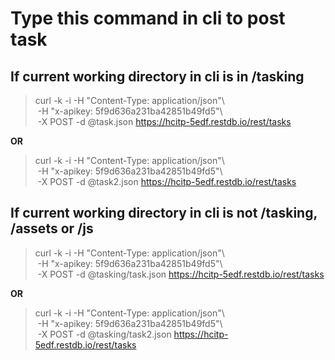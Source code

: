 # Type this command in cli to post task

## If current working directory in cli is in /tasking

> curl -k -i -H "Content-Type: application/json"\\<br>
> &nbsp;-H "x-apikey: 5f9d636a231ba42851b49fd5"\\<br>
> &nbsp;-X POST -d @task.json https://hcitp-5edf.restdb.io/rest/tasks

**OR**

> curl -k -i -H "Content-Type: application/json"\\<br>
> &nbsp;-H "x-apikey: 5f9d636a231ba42851b49fd5"\\<br>
> &nbsp;-X POST -d @task2.json https://hcitp-5edf.restdb.io/rest/tasks

## If current working directory in cli is not /tasking, /assets or /js

> curl -k -i -H "Content-Type: application/json"\\<br>
> &nbsp;-H "x-apikey: 5f9d636a231ba42851b49fd5"\\<br>
> &nbsp;-X POST -d @tasking/task.json https://hcitp-5edf.restdb.io/rest/tasks

**OR**

> curl -k -i -H "Content-Type: application/json"\\<br>
> &nbsp;-H "x-apikey: 5f9d636a231ba42851b49fd5"\\<br>
> &nbsp;-X POST -d @tasking/task2.json https://hcitp-5edf.restdb.io/rest/tasks
